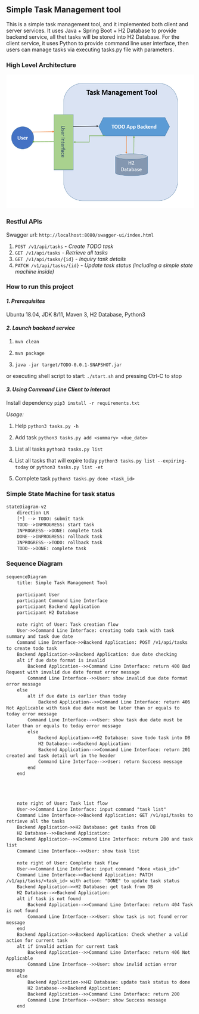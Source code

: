 ## Simple Task Management tool
This is a simple task management tool, and it implemented both client and server services. It uses Java + Spring Boot + H2 Database to provide backend service, all thet tasks will be stored into H2 Database. For the client service, it uses Python to provide command line user interface, then users can manage tasks via executing tasks.py file with parameters.

### High Level Architecture
![img.png](architecture.png)

### Restful APIs
Swagger url: `http://localhost:8080/swagger-ui/index.html`
1. `POST /v1/api/tasks`    - _Create TODO task_
2. `GET /v1/api/tasks` - _Retrieve all tasks_
3. `GET /v1/api/tasks/{id}` - _Inquiry task details_
4. `PATCH /v1/api/tasks/{id}` - _Update task status (including a simple state machine inside)_

### How to run this project
#### _**1. Prerequisites**_
Ubuntu 18.04, JDK 8/11, Maven 3, H2 Database, Python3

#### _**2. Launch backend service**_
1. `mvn clean`

2. `mvn package`

3. `java -jar target/TODO-0.0.1-SNAPSHOT.jar`

or executing shell script to start: `./start.sh`
and pressing Ctrl-C to stop


#### _**3. Using Command Line Client to interact**_
Install dependency
`pip3 install -r requirements.txt`

*Usage:*
1. Help
`python3 tasks.py -h`

2. Add task
`python3 tasks.py add <summary> <due_date>`

3. List all tasks
`python3 tasks.py list`

4. List all tasks that will expire today
`python3 tasks.py list --expiring-today`
or
`python3 tasks.py list -et`

5. Complete task
`python3 tasks.py done <task_id>`

   
### Simple State Machine for task status
```mermaid
stateDiagram-v2
    direction LR
    [*] --> TODO: submit task 
    TODO-->INPROGRESS: start task
    INPROGRESS-->DONE: complete task
    DONE-->INPROGRESS: rollback task
    INPROGRESS-->TODO: rollback task
    TODO-->DONE: complete task
```


### Sequence Diagram
```mermaid
sequenceDiagram
    title: Simple Task Management Tool

    participant User
    participant Command Line Interface
    participant Backend Application
    participant H2 Database

    note right of User: Task creation flow
    User->>Command Line Interface: creating todo task with task summary and task due date
    Command Line Interface->>Backend Application: POST /v1/api/tasks to create todo task
    Backend Application->>Backend Application: due date checking
    alt if due date format is invalid
        Backend Application-->>Command Line Interface: return 400 Bad Request with invalid due date format error message
        Command Line Interface-->>User: show invalid due date format error message
    else
        alt if due date is earlier than today
            Backend Application-->>Command Line Interface: return 406 Not Applicable with task due date must be later than or equals to today error message
        Command Line Interface-->>User: show task due date must be later than or equals to today error message
        else
            Backend Application->>H2 Database: save todo task into DB
            H2 Database-->>Backend Application: 
            Backend Application-->>Command Line Interface: return 201 created and task detail url in the header
            Command Line Interface-->>User: return Success message
        end
    end
    

    

    note right of User: Task list flow
    User->>Command Line Interface: input command "task list"
    Command Line Interface->>Backend Application: GET /v1/api/tasks to retrieve all the tasks
    Backend Application->>H2 Database: get tasks from DB
    H2 Database-->>Backend Application: 
    Backend Application-->>Command Line Interface: return 200 and task list
    Command Line Interface-->>User: show task list

    note right of User: Complete task flow
    User->>Command Line Interface: input command "done <task_id>"
    Command Line Interface->>Backend Application: PATCH /v1/api/tasks/<task_id> with action: "DONE" to update task status
    Backend Application->>H2 Database: get task from DB
    H2 Database-->>Backend Application: 
    alt if task is not found
        Backend Application-->>Command Line Interface: return 404 Task is not found
        Command Line Interface-->>User: show task is not found error message
    end
    Backend Application->>Backend Application: Check whether a valid action for current task
    alt if invalid action for current task
        Backend Application-->>Command Line Interface: return 406 Not Applicable
        Command Line Interface-->>User: show invlid action error message
    else
        Backend Application->>H2 Database: update task status to done
        H2 Database-->>Backend Application: 
        Backend Application-->>Command Line Interface: return 200
        Command Line Interface-->>User: show Success message
    end
```




